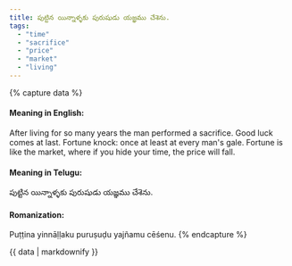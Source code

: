 ```yaml
---
title: పుట్టిన యిన్నాళ్ళకు పురుషుడు యజ్ఞము చేశెను.
tags:
  - "time"
  - "sacrifice"
  - "price"
  - "market"
  - "living"
---
```


{% capture data %}
#### Meaning in English:
After living for so many years the man performed a sacrifice.
Good luck comes at last.
Fortune knock: once at least at every man's gale.
Fortune is like the market, where if you hide your time, the price will fall.

#### Meaning in Telugu:
పుట్టిన యిన్నాళ్ళకు పురుషుడు యజ్ఞము చేశెను.

#### Romanization:
Puṭṭina yinnāḷḷaku puruṣuḍu yajñamu cēśenu.
{% endcapture %}

{{ data | markdownify }}

